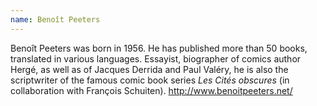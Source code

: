 ```yaml
---
name: Benoît Peeters
---
```

Benoît Peeters was born in 1956. He has published more than 50 books, translated in various languages. Essayist, biographer of comics author Hergé, as well as of Jacques Derrida and Paul Valéry, he is also the scriptwriter of the famous comic book series *Les Cités obscures* (in collaboration with François Schuiten). http://www.benoitpeeters.net/